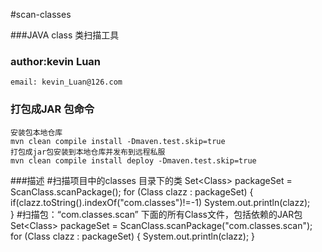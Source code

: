 #scan-classes

###JAVA class 类扫描工具

### author:kevin Luan
	email: kevin_Luan@126.com

### 打包成JAR 包命令
	安装包本地仓库
	mvn clean compile install -Dmaven.test.skip=true
	打包成jar包安装到本地仓库并发布到远程私服
	mvn clean compile install deploy -Dmaven.test.skip=true
###描述
	#扫描项目中的classes 目录下的类
	Set<Class<?>> packageSet = ScanClass.scanPackage();
		for (Class<?> clazz : packageSet) {
			if(clazz.toString().indexOf("com.classes")!=-1)
				System.out.println(clazz);	
		}
	#扫描包：“com.classes.scan” 下面的所有Class文件，包括依赖的JAR包
	 Set<Class<?>> packageSet = ScanClass.scanPackage("com.classes.scan");
	 	for (Class<?> clazz : packageSet) {
			System.out.println(clazz);
		}


